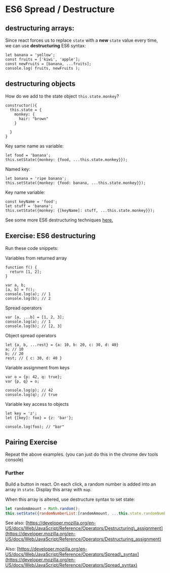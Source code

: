 # ES6 Spread / Destructure

## destructuring arrays:

Since react forces us to replace `state` with a **new** `state` value every time, we can use **destructuring** ES6 syntax:

```text
let banana = 'yellow';
const fruits = ['kiwi', 'apple'];
const newFruits = [banana, ...fruits];
console.log( fruits, newFruits );
```

## destructuring objects

How do we add to the state object `this.state.monkey`?

```text
constructor(){
  this.state = {
    monkey: {
      hair: "brown"
    }

  }
}
```

Key same name as variable:

```text
let food = 'banana';
this.setState({monkey: {food, ...this.state.monkey}});
```

Named key:

```text
let banana = 'ripe banana';
this.setState({monkey: {food: banana, ...this.state.monkey}});
```

Key name variable:

```text
const keyName = 'food';
let stuff = 'banana';
this.setState({monkey: {[keyName]: stuff, ...this.state.monkey}});
```

See some more ES6 destructuring techniques [here.](https://medium.freecodecamp.org/handling-state-in-react-four-immutable-approaches-to-consider-d1f5c00249d5)

## Exercise: ES6 destructuring

Run these code snippets:

Variables from returned array

```text
function f() {
  return [1, 2];
}

var a, b;
[a, b] = f();
console.log(a); // 1
console.log(b); // 2
```

Spread operators

```text
var [a, ...b] = [1, 2, 3];
console.log(a); // 1
console.log(b); // [2, 3]
```

Object spread operators

```text
let {a, b, ...rest} = {a: 10, b: 20, c: 30, d: 40}
a; // 10
b; // 20
rest; // { c: 30, d: 40 }
```

Variable assignment from keys

```text
var o = {p: 42, q: true};
var {p, q} = o;

console.log(p); // 42
console.log(q); // true
```

Variable key access to objects

```text
let key = 'z';
let {[key]: foo} = {z: 'bar'};

console.log(foo); // "bar"
```

## Pairing Exercise

Repeat the above examples. \(you can just do this in the chrome dev tools console\)

### Further

Build a button in react. On each click, a random number is added into an array in `state`. Display this array with `map`.

When this array is altered, use destructure syntax to set state:

```javascript
let randomAmount = Math.random();
this.setState({randomNumberList:[randomAmount, ...this.state.randomNumberList]});
```

See also: [https://developer.mozilla.org/en-US/docs/Web/JavaScript/Reference/Operators/Destructuring\_assignment](https://developer.mozilla.org/en-US/docs/Web/JavaScript/Reference/Operators/Destructuring_assignment)

Also: [https://developer.mozilla.org/en-US/docs/Web/JavaScript/Reference/Operators/Spread\_syntax](https://developer.mozilla.org/en-US/docs/Web/JavaScript/Reference/Operators/Spread_syntax)

